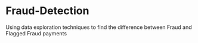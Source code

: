 # Fraud-Detection
Using data exploration techniques to find the difference between Fraud and Flagged Fraud payments
